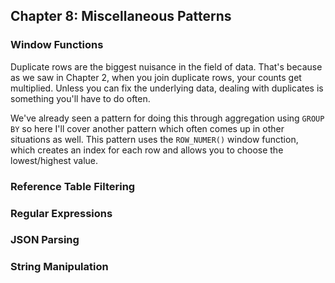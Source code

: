 ## Chapter 8: Miscellaneous Patterns

### Window Functions
Duplicate rows are the biggest nuisance in the field of data. That's because as we saw in Chapter 2, when you join duplicate rows, your counts get multiplied. Unless you can fix the underlying data, dealing with duplicates is something you'll have to do often.

We've already seen a pattern for doing this through aggregation using `GROUP BY` so here I'll cover another pattern which often comes up in other situations as well. This pattern uses the `ROW_NUMER()` window function, which creates an index for each row and allows you to choose the lowest/highest value.


### Reference Table Filtering
### Regular Expressions
### JSON Parsing
### String Manipulation

